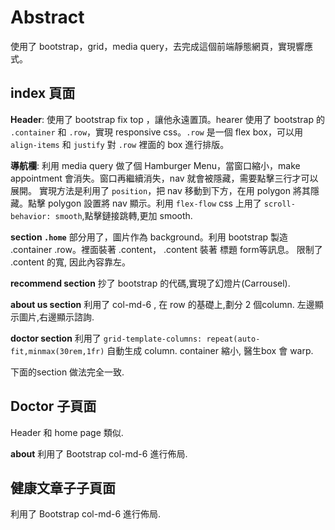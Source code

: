 # Abstract
使用了 bootstrap，grid，media query，去完成這個前端靜態網頁，實現響應式。

## index 頁面

**Header**: 使用了 bootstrap fix top ，讓他永遠置頂。hearer 使用了 bootstrap 的 `.container` 和 `.row`，實現 responsive css。`.row` 是一個 flex box，可以用 `align-items` 和 `justify` 對 `.row` 裡面的 box 進行排版。

**導航欄**: 利用 media query 做了個 Hamburger Menu，當窗口縮小，make appointment 會消失。窗口再繼續消失，nav 就會被隱藏，需要點擊三行才可以展開。 實現方法是利用了 `position`，把 nav 移動到下方，在用 polygon 將其隱藏。點擊 polygon 設置將 nav 顯示。利用 `flex-flow`
css 上用了 `scroll-behavior: smooth`,點擊鏈接跳轉,更加 smooth.

**section `.home`** 部分用了，圖片作為 background。利用 bootstrap 製造 .container .row。裡面裝著 .content， .content 裝著 標題 form等訊息。 限制了 .content 的寬, 因此內容靠左。

**recommend section** 抄了 bootstrap 的代碼,實現了幻燈片(Carrousel).



**about us section** 利用了 col-md-6 , 在 row 的基礎上,劃分 2 個column. 左邊顯示圖片,右邊顯示諮詢.

**doctor section** 利用了 `grid-template-columns: repeat(auto-fit,minmax(30rem,1fr)` 自動生成 column. container 縮小, 醫生box 會 warp.

下面的section 做法完全一致.


## Doctor 子頁面
Header 和 home page 類似.

**about**
利用了 Bootstrap col-md-6 進行佈局.

## 健康文章子子頁面
利用了 Bootstrap col-md-6 進行佈局.
